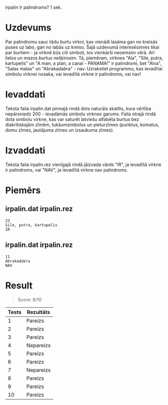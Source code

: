 
irpalin	Ir palindroms?	1 sek.
# Uzdevums
Par palindromu sauc tādu burtu virkni, kas vienādi lasāma gan no kreisās puses uz labo, gan no labās uz kreiso. Šajā uzdevumā interesēsimies tikai par burtiem - ja virknē būs citi simboli, tos vienkārši neņemsim vērā. Arī lielos un mazos burtus nešķirosim. Tā, piemēram, virknes "Ala", "Sile, putra, kartupelis" un "A man, a plan, a canal - PANAMA!" ir palindromi, bet "Alva", "Salas malas" un "Abrakadabra" - nav. Uzrakstiet programmu, kas ievadītai simbolu virknei nosaka, vai ievadītā virkne ir palindroms, vai nav!

 
# Ievaddati
Teksta faila irpalin.dat pirmajā rindā dots naturāls skaitlis, kura vērtība nepārsniedz 200 - ievadāmās simbolu virknes garums. Faila otrajā rindā dota simbolu virkne, kas var saturēt latviešu alfabēta burtus bez diakritiskajām zīmēm, tukšumsimbolus un pieturzīmes (punktus, komatus, domu zīmes, jautājuma zīmes un izsaukuma zīmes).

 
# Izvaddati
Teksta faila irpalin.rez vienīgajā rindā jāizvada vārds "IR", ja ievadītā virkne ir palindroms, vai "NAV", ja ievadītā virkne nav palindroms.

 
# Piemērs
## irpalin.dat	irpalin.rez
    23
    Sile, putra, kartupelis
    IR 
## irpalin.dat	irpalin.rez
    11
    Abrakadabra
    NAV

# Result
> Score: 8/10

| Tests  |  Rezultāts   |
| ------ | ------------ |
|    1   |	Pareizs     |
|    2   |	Pareizs     |
|    3   |	Pareizs     |
|    4   |	Nepareizs   |
|    5	 |  Pareizs     |
|    6	 |  Pareizs     |
|    7	 |  Nepareizs   |
|    8 	 |  Pareizs     |
|    9 	 |  Pareizs     |
|    10	 |  Pareizs     |

